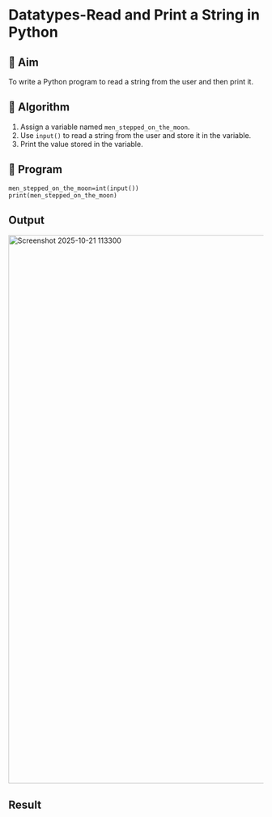 # Datatypes-Read and Print a String in Python

## 🎯 Aim
To write a Python program to read a string from the user and then print it.

## 🧠 Algorithm
1. Assign a variable named `men_stepped_on_the_moon`.
2. Use `input()` to read a string from the user and store it in the variable.
3. Print the value stored in the variable.

## 🧾 Program
```
men_stepped_on_the_moon=int(input())
print(men_stepped_on_the_moon)
```
## Output
<img width="1920" height="1080" alt="Screenshot 2025-10-21 113300" src="https://github.com/user-attachments/assets/fc8bfaf7-9abd-4269-8a38-ad4ad36a9c4a" />

## Result
